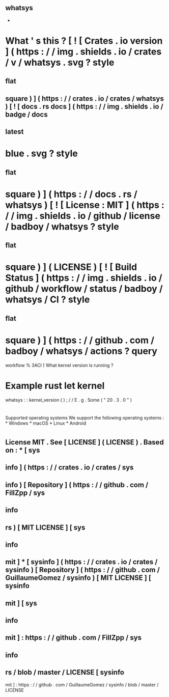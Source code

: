 #
whatsys
-
-
What
'
s
this
?
[
!
[
Crates
.
io
version
]
(
https
:
/
/
img
.
shields
.
io
/
crates
/
v
/
whatsys
.
svg
?
style
=
flat
-
square
)
]
(
https
:
/
/
crates
.
io
/
crates
/
whatsys
)
[
!
[
docs
.
rs
docs
]
(
https
:
/
/
img
.
shields
.
io
/
badge
/
docs
-
latest
-
blue
.
svg
?
style
=
flat
-
square
)
]
(
https
:
/
/
docs
.
rs
/
whatsys
)
[
!
[
License
:
MIT
]
(
https
:
/
/
img
.
shields
.
io
/
github
/
license
/
badboy
/
whatsys
?
style
=
flat
-
square
)
]
(
LICENSE
)
[
!
[
Build
Status
]
(
https
:
/
/
img
.
shields
.
io
/
github
/
workflow
/
status
/
badboy
/
whatsys
/
CI
?
style
=
flat
-
square
)
]
(
https
:
/
/
github
.
com
/
badboy
/
whatsys
/
actions
?
query
=
workflow
%
3ACI
)
What
kernel
version
is
running
?
#
Example
rust
let
kernel
=
whatsys
:
:
kernel_version
(
)
;
/
/
E
.
g
.
Some
(
"
20
.
3
.
0
"
)
#
Supported
operating
systems
We
support
the
following
operating
systems
:
*
Windows
*
macOS
*
Linux
*
Android
#
License
MIT
.
See
[
LICENSE
]
(
LICENSE
)
.
Based
on
:
*
[
sys
-
info
]
(
https
:
/
/
crates
.
io
/
crates
/
sys
-
info
)
[
Repository
]
(
https
:
/
/
github
.
com
/
FillZpp
/
sys
-
info
-
rs
)
[
MIT
LICENSE
]
[
sys
-
info
-
mit
]
*
[
sysinfo
]
(
https
:
/
/
crates
.
io
/
crates
/
sysinfo
)
[
Repository
]
(
https
:
/
/
github
.
com
/
GuillaumeGomez
/
sysinfo
)
[
MIT
LICENSE
]
[
sysinfo
-
mit
]
[
sys
-
info
-
mit
]
:
https
:
/
/
github
.
com
/
FillZpp
/
sys
-
info
-
rs
/
blob
/
master
/
LICENSE
[
sysinfo
-
mit
]
:
https
:
/
/
github
.
com
/
GuillaumeGomez
/
sysinfo
/
blob
/
master
/
LICENSE
